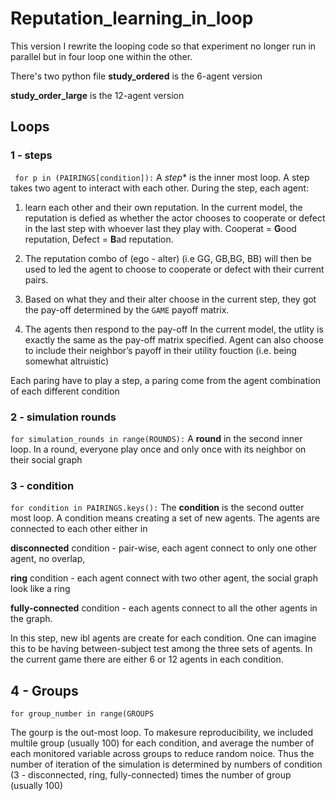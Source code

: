 # Reputation_learning_in_loop
This version I rewrite the looping code so that experiment no longer run in parallel but in four loop one within the other. 

There's two python file
**study_ordered** is the 6-agent version

**study_order_large** is the 12-agent version

## Loops

### 1 - steps
` for p in (PAIRINGS[condition]):`
A *step** is the inner most loop. A step takes two agent to interact with each other. During the step, each agent:

1) learn each other and their own reputation. 
In the current model, the reputation is defied as whether the actor chooses to cooperate or defect in the last step with whoever last they play with. Cooperat = **G**ood reputation, Defect = **B**ad reputation.

2) The reputation combo of (ego - alter) (i.e GG, GB,BG, BB) will then be used to led the agent to choose to cooperate or defect with their current pairs.

3) Based on what they and their alter choose in the current step, they got the pay-off determined by the `GAME` payoff matrix. 

4) The agents then respond to the pay-off
In the current model, the utlity is exactly the same as the pay-off matrix specified. Agent can also choose to include their neighbor’s payoff in their utility fouction (i.e. being somewhat altruistic)
 
Each paring have to play a step, a paring come from the agent combination of each different condition

### 2 - simulation rounds
`for simulation_rounds in range(ROUNDS):`
A **round** in the second inner loop. In a round, everyone play once and only once with its neighbor on their social graph

### 3 - condition
`for condition in PAIRINGS.keys():`
The **condition** is the second outter most loop. A condition means creating a set of new agents. The agents are connected to each other either in

**disconnected** condition - pair-wise, each agent connect to only one other agent, no overlap, 

**ring** condition - each agent connect with two other agent, the social graph look like a ring

**fully-connected** condition - each agents connect to all the other agents in the graph.

In this step, new ibl agents are create for each condition. One can imagine this to be having between-subject test among the three sets of agents. In the current game there are either 6 or 12 agents in each condition. 

## 4 - Groups
`for group_number in range(GROUPS`

The gourp is the out-most loop. To makesure reproducibility, we included multile group (usually 100) for each condition, and average the number of each monitored variable across groups to reduce random noice. 
Thus the number of iteration of the simulation is determined by numbers of condition (3 - disconnected, ring, fully-connected) times the number of group (usually 100)